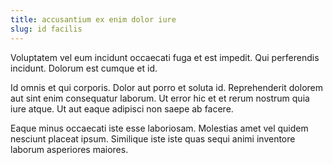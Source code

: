 ```yaml
---
title: accusantium ex enim dolor iure
slug: id facilis
---
```


Voluptatem vel eum incidunt occaecati fuga et est impedit. Qui perferendis incidunt. Dolorum est cumque et id.

Id omnis et qui corporis. Dolor aut porro et soluta id. Reprehenderit dolorem aut sint enim consequatur laborum. Ut error hic et et rerum nostrum quia iure atque. Ut aut eaque adipisci non saepe ab facere.

Eaque minus occaecati iste esse laboriosam. Molestias amet vel quidem nesciunt placeat ipsum. Similique iste iste quas sequi animi inventore laborum asperiores maiores.
